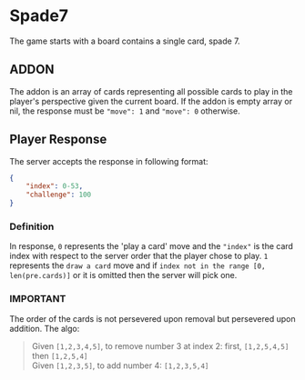 # Spade7

The game starts with a board contains a single card, spade 7.

## ADDON

The addon is an array of cards representing all possible cards to play in the player's perspective given the current board. If the addon is empty array or nil, the response must be `"move": 1` and `"move": 0` otherwise.

## Player Response

The server accepts the response in following format:

```json
{
    "index": 0-53,
    "challenge": 100
}
```

### Definition

In response, `0` represents the 'play a card' move and the `"index"` is the card index with respect to the server order that the player chose to play. `1` represents the `draw a card` move and if `index not in the range [0, len(pre.cards)]` or it is omitted then the server will pick one.

### IMPORTANT

The order of the cards is not persevered upon removal but persevered upon addition. The algo:

> Given `[1,2,3,4,5]`, to remove number 3 at index 2: first, `[1,2,5,4,5]` then `[1,2,5,4]`  
> Given `[1,2,3,5]`, to add number 4: `[1,2,3,5,4]`
